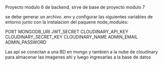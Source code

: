 Proyecto modulo 6 de backend, sirve de base de proyecto modulo 7

se debe generar un archivo .env y configurar las siguientes variables de entorno junto con la instalacion del paquene node_modules:

PORT
MONGODB_URI
JWT_SECRET
CLOUDINARY_API_KEY
CLOUDINARY_SECRET_KEY
CLOUDINARY_NAME
ADMIN_EMAIL
ADMIN_PASSWORD

Las api se conectan a una BD en mongo y tambien a la nube de cloudinary para almacenar las imagenes ahi y luego ingresarlas a la base de datos
